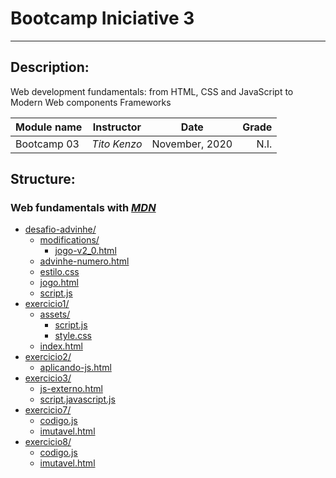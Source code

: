 # Bootcamp Iniciative 3
---

## Description: 

Web development fundamentals: from HTML, CSS and JavaScript to Modern Web components Frameworks

| Module name |  Instructor  |     Date        | Grade |
| :---------- | :----------: | :-------------: | ----: |
| Bootcamp 03 | *Tito Kenzo* | November, 2020  |  N.I. |

## Structure:

### Web fundamentals with [_MDN_](https://developer.mozilla.org/en-US/docs/Learn)

* [desafio-advinhe/](./web-principles/desafio-advinhe)
  * [modifications/](./web-principles/desafio-advinhe/modifications)
    * [jogo-v2_0.html](./web-principles/desafio-advinhe/modifications/jogo-v2_0.html)
  * [advinhe-numero.html](./web-principles/desafio-advinhe/advinhe-numero.html)
  * [estilo.css](./web-principles/desafio-advinhe/estilo.css)
  * [jogo.html](./web-principles/desafio-advinhe/jogo.html)
  * [script.js](./web-principles/desafio-advinhe/script.js)
* [exercicio1/](./web-principles/exercicio1)
  * [assets/](./web-principles/exercicio1/assets)
    * [script.js](./web-principles/exercicio1/assets/script.js)
    * [style.css](./web-principles/exercicio1/assets/style.css)
  * [index.html](./web-principles/exercicio1/index.html)
* [exercicio2/](./web-principles/exercicio2)
  * [aplicando-js.html](./web-principles/exercicio2/aplicando-js.html)
* [exercicio3/](./web-principles/exercicio3)
  * [js-externo.html](./web-principles/exercicio3/js-externo.html)
  * [script.javascript.js](./web-principles/exercicio3/script.javascript.js)
* [exercicio7/](./web-principles/exercicio7)
  * [codigo.js](./web-principles/exercicio7/codigo.js)
  * [imutavel.html](./web-principles/exercicio7/imutavel.html)
* [exercicio8/](./web-principles/exercicio8)
  * [codigo.js](./web-principles/exercicio8/codigo.js)
  * [imutavel.html](./web-principles/exercicio8/imutavel.html)